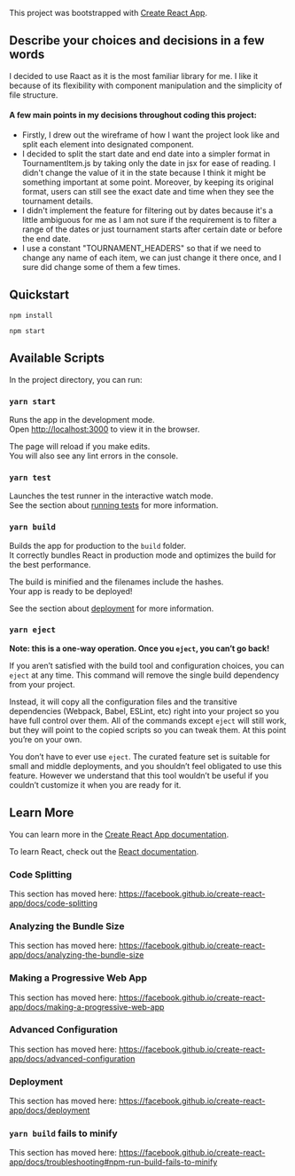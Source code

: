 This project was bootstrapped with [Create React App](https://github.com/facebook/create-react-app).

## Describe your choices and decisions in a few words
I decided to use Raact as it is the most familiar library for me. I like it because of its flexibility with component manipulation and the simplicity of file structure.

#### A few main points in my decisions throughout coding this project:
- Firstly, I drew out the wireframe of how I want the project look like and split each element into designated component.
- I decided to split the start date and end date into a simpler format in TournamentItem.js by  taking only the date in jsx for ease of reading. I didn't change the value of it in the state because I think it might be something important at some point. Moreover, by keeping its original format, users can still see the exact date and time when they see the tournament details.
-  I didn't implement the feature for filtering out by dates because it's a little ambiguous for me as I am not sure if the requirement is to filter a range of the dates or just tournament starts after certain date or before the end date.
- I use a constant "TOURNAMENT_HEADERS" so that if we need to change any name of each item, we can just change it there once, and I sure did change some of them a few times.

## Quickstart
`npm install`

`npm start`


## Available Scripts

In the project directory, you can run:

### `yarn start`

Runs the app in the development mode.<br />
Open [http://localhost:3000](http://localhost:3000) to view it in the browser.

The page will reload if you make edits.<br />
You will also see any lint errors in the console.

### `yarn test`

Launches the test runner in the interactive watch mode.<br />
See the section about [running tests](https://facebook.github.io/create-react-app/docs/running-tests) for more information.

### `yarn build`

Builds the app for production to the `build` folder.<br />
It correctly bundles React in production mode and optimizes the build for the best performance.

The build is minified and the filenames include the hashes.<br />
Your app is ready to be deployed!

See the section about [deployment](https://facebook.github.io/create-react-app/docs/deployment) for more information.

### `yarn eject`

**Note: this is a one-way operation. Once you `eject`, you can’t go back!**

If you aren’t satisfied with the build tool and configuration choices, you can `eject` at any time. This command will remove the single build dependency from your project.

Instead, it will copy all the configuration files and the transitive dependencies (Webpack, Babel, ESLint, etc) right into your project so you have full control over them. All of the commands except `eject` will still work, but they will point to the copied scripts so you can tweak them. At this point you’re on your own.

You don’t have to ever use `eject`. The curated feature set is suitable for small and middle deployments, and you shouldn’t feel obligated to use this feature. However we understand that this tool wouldn’t be useful if you couldn’t customize it when you are ready for it.

## Learn More

You can learn more in the [Create React App documentation](https://facebook.github.io/create-react-app/docs/getting-started).

To learn React, check out the [React documentation](https://reactjs.org/).

### Code Splitting

This section has moved here: https://facebook.github.io/create-react-app/docs/code-splitting

### Analyzing the Bundle Size

This section has moved here: https://facebook.github.io/create-react-app/docs/analyzing-the-bundle-size

### Making a Progressive Web App

This section has moved here: https://facebook.github.io/create-react-app/docs/making-a-progressive-web-app

### Advanced Configuration

This section has moved here: https://facebook.github.io/create-react-app/docs/advanced-configuration

### Deployment

This section has moved here: https://facebook.github.io/create-react-app/docs/deployment

### `yarn build` fails to minify

This section has moved here: https://facebook.github.io/create-react-app/docs/troubleshooting#npm-run-build-fails-to-minify
